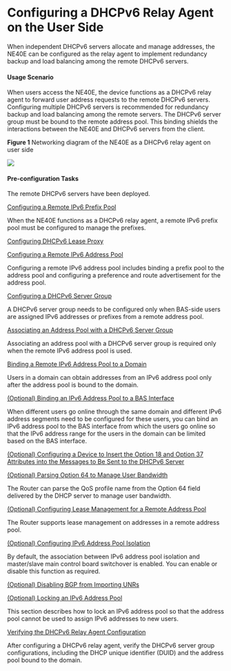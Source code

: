 Configuring a DHCPv6 Relay Agent on the User Side
=================================================

When independent DHCPv6 servers allocate and manage addresses, the NE40E can be configured as the relay agent to implement redundancy backup and load balancing among the remote DHCPv6 servers.

#### Usage Scenario

When users access the NE40E, the device functions as a DHCPv6 relay agent to forward user address requests to the remote DHCPv6 servers. Configuring multiple DHCPv6 servers is recommended for redundancy backup and load balancing among the remote servers. The DHCPv6 server group must be bound to the remote address pool. This binding shields the interactions between the NE40E and DHCPv6 servers from the client.

**Figure 1** Networking diagram of the NE40E as a DHCPv6 relay agent on user side

  
![](figure/en-us_image_0257545079.png)  




#### Pre-configuration Tasks

The remote DHCPv6 servers have been deployed.


[Configuring a Remote IPv6 Prefix Pool](../../../../software/nev8r10_vrpv8r16/user/ne/dc_ne_ipv6_address_cfg_0055.html)

When the NE40E functions as a DHCPv6 relay agent, a remote IPv6 prefix pool must be configured to manage the prefixes.

[Configuring DHCPv6 Lease Proxy](../../../../software/nev8r10_vrpv8r16/user/ne/dc_ne_ipv6_address_cfg_0066.html)



[Configuring a Remote IPv6 Address Pool](../../../../software/nev8r10_vrpv8r16/user/ne/dc_ne_ipv6_address_cfg_0056.html)

Configuring a remote IPv6 address pool includes binding a prefix pool to the address pool and configuring a preference and route advertisement for the address pool.

[Configuring a DHCPv6 Server Group](../../../../software/nev8r10_vrpv8r16/user/ne/dc_ne_ipv6_address_cfg_0014.html)

A DHCPv6 server group needs to be configured only when BAS-side users are assigned IPv6 addresses or prefixes from a remote address pool.

[Associating an Address Pool with a DHCPv6 Server Group](../../../../software/nev8r10_vrpv8r16/user/ne/dc_ne_ipv6_address_cfg_0069.html)

Associating an address pool with a DHCPv6 server group is required only when the remote IPv6 address pool is used. 

[Binding a Remote IPv6 Address Pool to a Domain](../../../../software/nev8r10_vrpv8r16/user/ne/dc_ne_ipv6_address_cfg_0077.html)

Users in a domain can obtain addresses from an IPv6 address pool only after the address pool is bound to the domain.

[(Optional) Binding an IPv6 Address Pool to a BAS Interface](../../../../software/nev8r10_vrpv8r16/user/ne/dc_ne_ipv6_address_cfg_0771.html)

When different users go online through the same domain and different IPv6 address segments need to be configured for these users, you can bind an IPv6 address pool to the BAS interface from which the users go online so that the IPv6 address range for the users in the domain can be limited based on the BAS interface.

[(Optional) Configuring a Device to Insert the Option 18 and Option 37 Attributes into the Messages to Be Sent to the DHCPv6 Server](../../../../software/nev8r10_vrpv8r16/user/ne/dc_ne_ipv6_address_cfg_0164.html)



[(Optional) Parsing Option 64 to Manage User Bandwidth](../../../../software/nev8r10_vrpv8r16/user/ne/dc_ne_ipv6_address_cfg_01641.html)

The Router can parse the QoS profile name from the Option 64 field delivered by the DHCP server to manage user bandwidth.

[(Optional) Configuring Lease Management for a Remote Address Pool](../../../../software/nev8r10_vrpv8r16/user/ne/dc_ne_ipv6_address_cfg_01642.html)

The Router supports lease management on addresses in a remote address pool.

[(Optional) Configuring IPv6 Address Pool Isolation](../../../../software/nev8r10_vrpv8r16/user/ne/dc_ne_ipv6_address_cfg_0099.html)

By default, the association between IPv6 address pool isolation and master/slave main control board switchover is enabled. You can enable or disable this function as required.

[(Optional) Disabling BGP from Importing UNRs](../../../../software/nev8r10_vrpv8r16/user/ne/dc_ne_ipv6_address_cfg_00060.html)



[(Optional) Locking an IPv6 Address Pool](../../../../software/nev8r10_vrpv8r16/user/ne/dc_ne_ipv6_address_cfg_0160a.html)

This section describes how to lock an IPv6 address pool so that the address pool cannot be used to assign IPv6 addresses to new users.

[Verifying the DHCPv6 Relay Agent Configuration](../../../../software/nev8r10_vrpv8r16/user/ne/dc_ne_ipv6_address_cfg_0015.html)

After configuring a DHCPv6 relay agent, verify the DHCPv6 server group configurations, including the DHCP unique identifier (DUID) and the address pool bound to the domain.